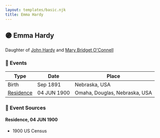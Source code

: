 ```yaml
---
layout: templates/basic.njk
title: Emma Hardy
---
```

## 🟣 Emma Hardy

Daughter of [John Hardy](/people/5/56182816) and [Mary Bridget O'Connell](/people/4/47047024)

### 📆 Events

Type | Date | Place
------ | ------ | ------
Birth | Sep 1891 | Nebraska, USA
[Residence](#event-event-0) | 04 JUN 1900 | Omaha, Douglas, Nebraska, USA

### 📰 Event Sources

#### <a id="event-event-0"></a> Residence, 04 JUN 1900
* 1900 US Census
